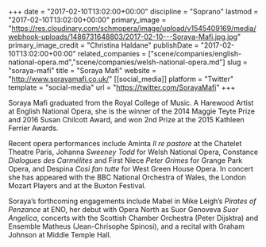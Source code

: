 +++
date = "2017-02-10T13:02:00+00:00"
discipline = "Soprano"
lastmod = "2017-02-10T13:02:00+00:00"
primary_image = "https://res.cloudinary.com/schmopera/image/upload/v1545409169/media/webhook-uploads/1486731648803/2017-02-10---Soraya-Mafi.jpg.jpg"
primary_image_credit = "Christina Haldane"
publishDate = "2017-02-10T13:02:00+00:00"
related_companies = ["scene/companies/english-national-opera.md","scene/companies/welsh-national-opera.md"]
slug = "soraya-mafi"
title = "Soraya Mafi"
website = "http://www.sorayamafi.co.uk/"
[[social_media]]
platform = "Twitter"
template = "social-media"
url = "https://twitter.com/SorayaMafi"
+++

Soraya Mafi graduated from the Royal College of Music. A Harewood Artist at English National Opera, she is the winner of the 2014 Maggie Teyte Prize and 2016 Susan Chilcott Award, and won 2nd Prize at the 2015 Kathleen Ferrier Awards.

Recent opera performances include Aminta *Il re pastore* at the Chatelet Theatre Paris, Johanna *Sweeney Todd* for Welsh National Opera, Constance *Dialogues des Carmélites* and First Niece *Peter Grimes* for Grange Park Opera, and Despina *Così fan tutte* for West Green House Opera. In concert she has appeared with the BBC National Orchestra of Wales, the London Mozart Players and at the Buxton Festival.

Soraya’s forthcoming engagements include Mabel in Mike Leigh’s *Pirates of Penzance* at ENO, her debut with Opera North as Suor Genoveva *Suor Angelica*, concerts with the Scottish Chamber Orchestra (Peter Dijsktra) and Ensemble Matheus (Jean-Chrisophe Spinosi), and a recital with Graham Johnson at Middle Temple Hall.
